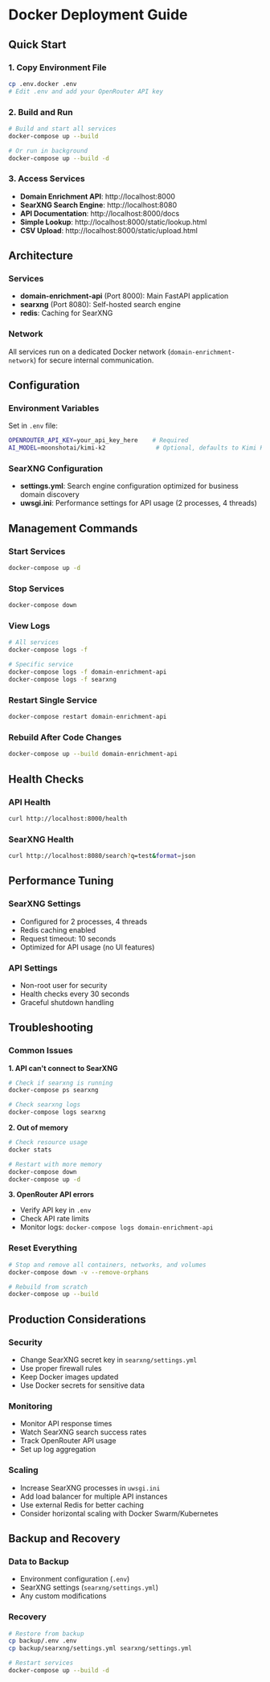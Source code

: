 # Docker Deployment Guide

## Quick Start

### 1. Copy Environment File
```bash
cp .env.docker .env
# Edit .env and add your OpenRouter API key
```

### 2. Build and Run
```bash
# Build and start all services
docker-compose up --build

# Or run in background
docker-compose up --build -d
```

### 3. Access Services
- **Domain Enrichment API**: http://localhost:8000
- **SearXNG Search Engine**: http://localhost:8080
- **API Documentation**: http://localhost:8000/docs
- **Simple Lookup**: http://localhost:8000/static/lookup.html
- **CSV Upload**: http://localhost:8000/static/upload.html

## Architecture

### Services
- **domain-enrichment-api** (Port 8000): Main FastAPI application
- **searxng** (Port 8080): Self-hosted search engine
- **redis**: Caching for SearXNG

### Network
All services run on a dedicated Docker network (`domain-enrichment-network`) for secure internal communication.

## Configuration

### Environment Variables
Set in `.env` file:
```bash
OPENROUTER_API_KEY=your_api_key_here    # Required
AI_MODEL=moonshotai/kimi-k2              # Optional, defaults to Kimi K2
```

### SearXNG Configuration
- **settings.yml**: Search engine configuration optimized for business domain discovery
- **uwsgi.ini**: Performance settings for API usage (2 processes, 4 threads)

## Management Commands

### Start Services
```bash
docker-compose up -d
```

### Stop Services
```bash
docker-compose down
```

### View Logs
```bash
# All services
docker-compose logs -f

# Specific service
docker-compose logs -f domain-enrichment-api
docker-compose logs -f searxng
```

### Restart Single Service
```bash
docker-compose restart domain-enrichment-api
```

### Rebuild After Code Changes
```bash
docker-compose up --build domain-enrichment-api
```

## Health Checks

### API Health
```bash
curl http://localhost:8000/health
```

### SearXNG Health
```bash
curl http://localhost:8080/search?q=test&format=json
```

## Performance Tuning

### SearXNG Settings
- Configured for 2 processes, 4 threads
- Redis caching enabled
- Request timeout: 10 seconds
- Optimized for API usage (no UI features)

### API Settings
- Non-root user for security
- Health checks every 30 seconds
- Graceful shutdown handling

## Troubleshooting

### Common Issues

**1. API can't connect to SearXNG**
```bash
# Check if searxng is running
docker-compose ps searxng

# Check searxng logs
docker-compose logs searxng
```

**2. Out of memory**
```bash
# Check resource usage
docker stats

# Restart with more memory
docker-compose down
docker-compose up -d
```

**3. OpenRouter API errors**
- Verify API key in `.env`
- Check API rate limits
- Monitor logs: `docker-compose logs domain-enrichment-api`

### Reset Everything
```bash
# Stop and remove all containers, networks, and volumes
docker-compose down -v --remove-orphans

# Rebuild from scratch
docker-compose up --build
```

## Production Considerations

### Security
- Change SearXNG secret key in `searxng/settings.yml`
- Use proper firewall rules
- Keep Docker images updated
- Use Docker secrets for sensitive data

### Monitoring
- Monitor API response times
- Watch SearXNG search success rates
- Track OpenRouter API usage
- Set up log aggregation

### Scaling
- Increase SearXNG processes in `uwsgi.ini`
- Add load balancer for multiple API instances
- Use external Redis for better caching
- Consider horizontal scaling with Docker Swarm/Kubernetes

## Backup and Recovery

### Data to Backup
- Environment configuration (`.env`)
- SearXNG settings (`searxng/settings.yml`)
- Any custom modifications

### Recovery
```bash
# Restore from backup
cp backup/.env .env
cp backup/searxng/settings.yml searxng/settings.yml

# Restart services
docker-compose up --build -d
```